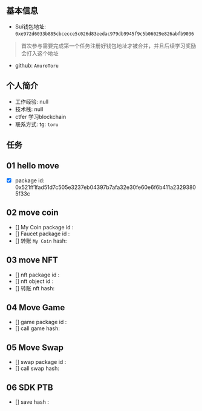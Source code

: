 ## 基本信息
- Sui钱包地址: `0xe972d6033b885cbcecce5c026d83eedac979db9945f9c5b06029e826abfb9036`
> 首次参与需要完成第一个任务注册好钱包地址才被合并，并且后续学习奖励会打入这个地址
- github: `AmuroToru`

## 个人简介
- 工作经验: null
- 技术栈: null
- ctfer 学习blockchain
- 联系方式: tg: `toru` 

## 任务

##   01 hello move  
- [x] package id: 0x521ff1fad51d7c505e3237eb04397b7afa32e30fe60e6f6b411a23293805f33c

##   02 move coin
- [] My Coin package id : 
- [] Faucet package id : 
- [] 转账 `My Coin` hash:

##   03 move NFT
- [] nft package id :
- [] nft object id : 
- [] 转账 nft  hash:

##   04 Move Game
- [] game package id :
- [] call game hash:

##   05 Move Swap
- [] swap package id :
- [] call swap hash:

##   06 SDK PTB
- [] save hash :
